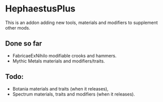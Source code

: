 # HephaestusPlus
This is an addon adding new tools, materials and modifiers to supplement other mods.

## Done so far
- FabricaeExNihilo modifiable crooks and hammers.
- Mythic Metals materials and modifiers/traits.

## Todo:
- Botania materials and traits (when it releases),
- Spectrum materials, traits and modifiers (when it releases).
